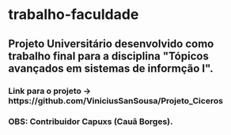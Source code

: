 # trabalho-faculdade
<h2>Projeto Universitário desenvolvido como trabalho final para a disciplina "Tópicos avançados em sistemas de informção I".</h2>

<h3>Link para o projeto -> https://github.com/ViniciusSanSousa/Projeto_Ciceros</h3>

<h3>OBS: Contribuidor Capuxs (Cauâ Borges).</h3>
